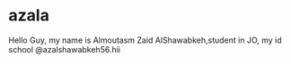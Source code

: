 # azala
Hello Guy, my name is Almoutasm Zaid AlShawabkeh,student in JO, my id school @azalshawabkeh56.hii
